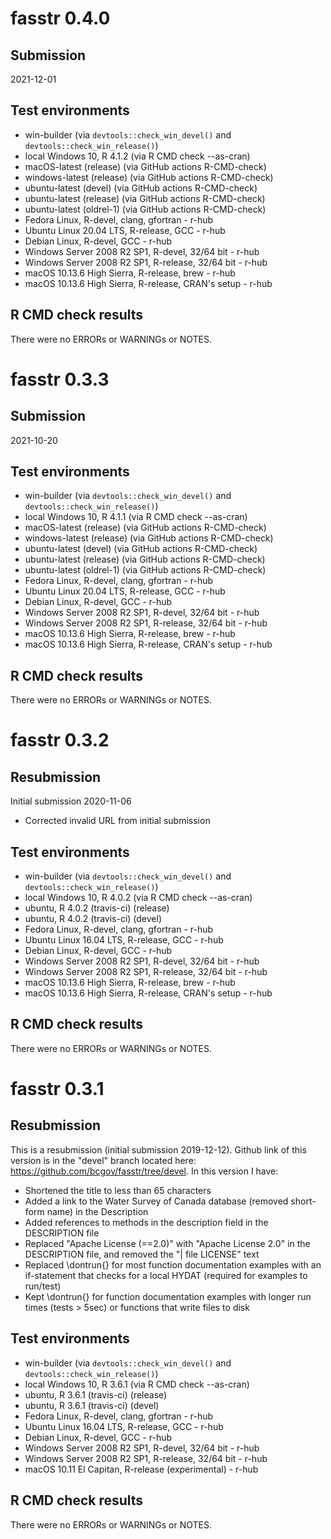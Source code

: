 fasstr 0.4.0
=========================

## Submission 

2021-12-01


## Test environments

* win-builder (via `devtools::check_win_devel()` and `devtools::check_win_release()`)
* local Windows 10, R 4.1.2 (via R CMD check --as-cran)
* macOS-latest (release) (via GitHub actions R-CMD-check)
* windows-latest (release) (via GitHub actions R-CMD-check)
* ubuntu-latest (devel) (via GitHub actions R-CMD-check)
* ubuntu-latest (release) (via GitHub actions R-CMD-check)
* ubuntu-latest (oldrel-1) (via GitHub actions R-CMD-check)
* Fedora Linux, R-devel, clang, gfortran - r-hub
* Ubuntu Linux 20.04 LTS, R-release, GCC - r-hub
* Debian Linux, R-devel, GCC - r-hub
* Windows Server 2008 R2 SP1, R-devel, 32/64 bit - r-hub
* Windows Server 2008 R2 SP1, R-release, 32/64 bit - r-hub
* macOS 10.13.6 High Sierra, R-release, brew - r-hub
* macOS 10.13.6 High Sierra, R-release, CRAN's setup - r-hub

## R CMD check results
There were no ERRORs or WARNINGs or NOTES. 


fasstr 0.3.3
=========================

## Submission 

2021-10-20


## Test environments

* win-builder (via `devtools::check_win_devel()` and `devtools::check_win_release()`)
* local Windows 10, R 4.1.1 (via R CMD check --as-cran)
* macOS-latest (release) (via GitHub actions R-CMD-check)
* windows-latest (release) (via GitHub actions R-CMD-check)
* ubuntu-latest (devel) (via GitHub actions R-CMD-check)
* ubuntu-latest (release) (via GitHub actions R-CMD-check)
* ubuntu-latest (oldrel-1) (via GitHub actions R-CMD-check)
* Fedora Linux, R-devel, clang, gfortran - r-hub
* Ubuntu Linux 20.04 LTS, R-release, GCC - r-hub
* Debian Linux, R-devel, GCC - r-hub
* Windows Server 2008 R2 SP1, R-devel, 32/64 bit - r-hub
* Windows Server 2008 R2 SP1, R-release, 32/64 bit - r-hub
* macOS 10.13.6 High Sierra, R-release, brew - r-hub
* macOS 10.13.6 High Sierra, R-release, CRAN's setup - r-hub

## R CMD check results
There were no ERRORs or WARNINGs or NOTES. 

fasstr 0.3.2
=========================

## Resubmission

Initial submission 2020-11-06

* Corrected invalid URL from initial submission

## Test environments

* win-builder (via `devtools::check_win_devel()` and `devtools::check_win_release()`)
* local Windows 10, R 4.0.2 (via R CMD check --as-cran)
* ubuntu, R 4.0.2 (travis-ci) (release)
* ubuntu, R 4.0.2 (travis-ci) (devel)
* Fedora Linux, R-devel, clang, gfortran - r-hub
* Ubuntu Linux 16.04 LTS, R-release, GCC - r-hub
* Debian Linux, R-devel, GCC - r-hub
* Windows Server 2008 R2 SP1, R-devel, 32/64 bit - r-hub
* Windows Server 2008 R2 SP1, R-release, 32/64 bit - r-hub
* macOS 10.13.6 High Sierra, R-release, brew - r-hub
* macOS 10.13.6 High Sierra, R-release, CRAN's setup - r-hub

## R CMD check results
There were no ERRORs or WARNINGs or NOTES. 


fasstr 0.3.1
=========================

## Resubmission

This is a resubmission (initial submission 2019-12-12).
Github link of this version is in the "devel" branch located here: https://github.com/bcgov/fasstr/tree/devel. 
In this version I have:

* Shortened the title to less than 65 characters
* Added a link to the Water Survey of Canada database (removed short-form name) in the Description
* Added references to methods in the description field in the DESCRIPTION file
* Replaced "Apache License (==2.0)" with "Apache License 2.0" in the DESCRIPTION file, and removed the "| file LICENSE" text
* Replaced \dontrun{} for most function documentation examples with an if-statement that checks for a local HYDAT (required for examples to run/test)
* Kept \dontrun{} for function documentation examples with longer run times (tests > 5sec) or functions that write files to disk


## Test environments

* win-builder (via `devtools::check_win_devel()` and `devtools::check_win_release()`)
* local Windows 10, R 3.6.1 (via R CMD check --as-cran)
* ubuntu, R 3.6.1 (travis-ci) (release)
* ubuntu, R 3.6.1 (travis-ci) (devel)
* Fedora Linux, R-devel, clang, gfortran - r-hub
* Ubuntu Linux 16.04 LTS, R-release, GCC - r-hub
* Debian Linux, R-devel, GCC - r-hub
* Windows Server 2008 R2 SP1, R-devel, 32/64 bit - r-hub
* Windows Server 2008 R2 SP1, R-release, 32/64 bit - r-hub
* macOS 10.11 El Capitan, R-release (experimental) - r-hub


## R CMD check results
There were no ERRORs or WARNINGs or NOTES. 
